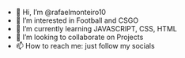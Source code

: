 - 👋 Hi, I’m @rafaelmonteiro10
- 👀 I’m interested in Football and CSGO
- 🌱 I’m currently learning JAVASCRIPT, CSS, HTML
- 💞️ I’m looking to collaborate on Projects
- 📫 How to reach me: just follow my socials

<!---
rafaelmonteiro10/rafaelmonteiro10 is a ✨ special ✨ repository because its `README.md` (this file) appears on your GitHub profile.
You can click the Preview link to take a look at your changes.
--->
